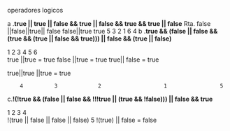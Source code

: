 operadores logicos


a .**true || true || false && true || false && true && true || false**
Rta.
false ||false||true|| false
false||true
true
     5              3              2              1                   6            4
b .**true && (false || false && (true && (true || false && true))) || false && (true || false)**

   1     2                      3       4                  5      6                                          
 true ||true =  true          false ||true = true        true|| false = true

true||true ||true = true


        4          3             2                    1                 5          
c.**!(!true && (false || false && !!!true || (true && !false))) || false && true**

  1       2          3       4                                                
 !(true || false || false || false)
              5
 !(true) || false = false
